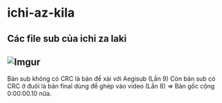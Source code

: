 # ichi-az-kila
Các file sub của ichi za laki
-------------
![Imgur](https://i.imgur.com/SVLv5BZ.png)
-------------
Bản sub không có CRC là bản để xài với Aegisub (Lần 9)
Còn bản sub có CRC ở đuôi là bản final dùng để ghép vào video (Lần 8)
=> Bản gốc cộng 0:00:00.10 nữa.
